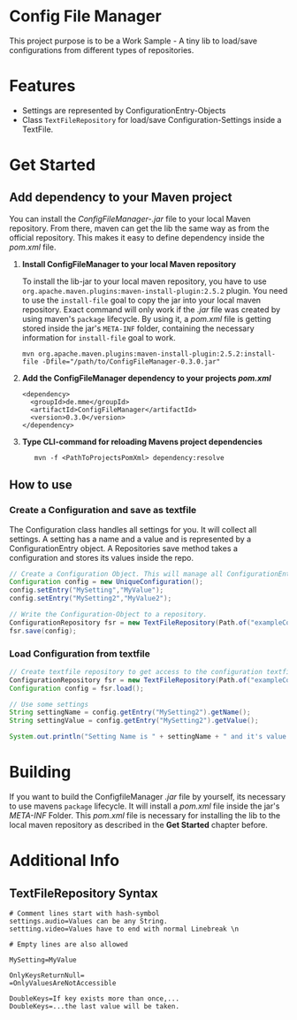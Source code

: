 # Config File Manager
This project purpose is to be a Work Sample - 
A tiny lib to load/save configurations from different types of repositories.

# Features

- Settings are represented by ConfigurationEntry-Objects
- Class `TextFileRepository` for load/save Configuration-Settings inside a TextFile.

# Get Started

## Add dependency to your Maven project

You can install the _ConfigFileManager-<versionNumber>.jar_ file to your local Maven repository.
From there, maven can get the lib the same way as from the official repository.
This makes it easy to define dependency inside the _pom.xml_ file.

1. **Install ConfigFileManager to your local Maven repository**
 
   To install the lib-jar to your local maven repository, 
   you have to use `org.apache.maven.plugins:maven-install-plugin:2.5.2` plugin.
   You need to use the `install-file` goal to copy the jar into your local maven repository. 
   Exact command will only work if the _.jar_ file was created by using maven's `package` lifecycle.
   By using it, a _pom.xml_ file is getting stored inside the jar's `META-INF`
   folder, containing the necessary information for `install-file` goal to work.
    ```    
    mvn org.apache.maven.plugins:maven-install-plugin:2.5.2:install-file -Dfile="/path/to/ConfigFileManager-0.3.0.jar"
    ```
2. **Add the ConfigFileManager dependency to your projects _pom.xml_**
    ```
   <dependency>
      <groupId>de.mme</groupId>
      <artifactId>ConfigFileManager</artifactId>
      <version>0.3.0</version>
   </dependency>
   ```
    
3. **Type CLI-command for reloading Mavens project dependencies**
   ```
      mvn -f <PathToProjectsPomXml> dependency:resolve
   ```
    

## How to use

### Create a Configuration and save as textfile
The Configuration class handles all settings for you. It will collect all settings.
A setting has a name and a value and is represented by a ConfigurationEntry object.
A Repositories save method takes a configuration and stores its values inside the repo.

``` java
// Create a Configuration Object. This will manage all ConfigurationEntry for you
Configuration config = new UniqueConfiguration();
config.setEntry("MySetting","MyValue");
config.setEntry("MySetting2","MyValue2");

// Write the Configuration-Object to a repository.
ConfigurationRepository fsr = new TextFileRepository(Path.of("exampleConfig.cfg"));
fsr.save(config);
```

### Load Configuration from textfile
``` java
// Create textfile repository to get access to the configuration textfile
ConfigurationRepository fsr = new TextFileRepository(Path.of("exampleConfig.cfg"));
Configuration config = fsr.load();

// Use some settings
String settingName = config.getEntry("MySetting2").getName();
String settingValue = config.getEntry("MySetting2").getValue();

System.out.println("Setting Name is " + settingName + " and it's value is " + settingValue);

```


# Building

If you want to build the ConfigfileManager _.jar_ file by yourself, its necessary to use 
mavens `package` lifecycle. It will install a _pom.xml_ file inside the jar's _META-INF_ Folder.
This _pom.xml_ file is necessary for installing the lib to the local
maven repository as described in the **Get Started** chapter before.

# Additional Info

## TextFileRepository Syntax

```
# Comment lines start with hash-symbol
settings.audio=Values can be any String.
settting.video=Values have to end with normal Linebreak \n 

# Empty lines are also allowed

MySetting=MyValue

OnlyKeysReturnNull=
=OnlyValuesAreNotAccessible

DoubleKeys=If key exists more than once,...
DoubleKeys=...the last value will be taken.
```


